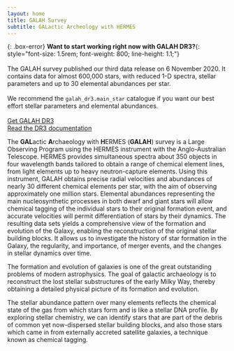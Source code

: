 ```yaml
---
layout: home
title: GALAH Survey
subtitle: GALactic Archeology with HERMES
---
```


{: .box-error}
**Want to start working right now with GALAH DR3?**{: style="font-size: 1.5rem;  font-weight: 800; line-height: 1.1;"}<br/><br/>
The GALAH survey published our third data release on 6 November 2020. It contains data for almost 600,000 stars, with reduced 1-D spectra, stellar parameters and up to 30 elemental abundances per star.<br/><br/>
We recommend the `galah_dr3.main_star` catalogue if you want our best effort stellar parameters and elemental abundances.
<br/><br/>
<a class="btn btn-success btn-lg get-started-btn center" href="dr3/get_the_catalogues/#getting-the-catalogues"><i class="fa fa-download"></i> Get GALAH DR3</a><br/>
<a class="btn btn-info btn-lg get-started-btn center" href="dr3/overview"><i class="fa fa-book"></i> Read the DR3 documentation</a>

<!-- This catalogue can be [directly downloaded from here](https://cloud.datacentral.org.au/teamdata/GALAH/public/GALAH_DR3) with the name `GALAH_DR3_main_allstar_v2.fits`.<br/><br/>
Please read our [best practices for using GALAH DR3](dr3/using_the_data).

<div class="box-error">
<h3>Want to start working with GALAH data?</h3>


<p>Our recommended table of stellar parameters is <code>GALAH_DR3_main_allstar_v2.fits</code>.</p>




</div> -->

The **GAL**actic **A**rchaeology with **H**ERMES (**GALAH**) survey is a Large Observing Program using the HERMES instrument with the Anglo-Australian Telescope. HERMES provides simultaneous spectra about 350 objects in four wavelength bands tailored to obtain a range of chemical element lines, from light elements up to heavy neutron-capture elements. Using this instrument, GALAH obtains precise radial velocities and abundances of nearly 30 different chemical elements per star, with the aim of observing approximately one million stars. Elemental abundances representing the main nucleosynthetic processes in both dwarf and giant stars will allow chemical tagging of the individual stars to their original formation event, and accurate velocities will permit differentiation of stars by their dynamics. The resulting data sets yields a comprehensive view of the formation and evolution of the Galaxy, enabling the reconstruction of the original stellar building blocks. It allows us to investigate the history of star formation in the Galaxy, the regularity, and importance, of merger events, and the changes in stellar dynamics over time.

The formation and evolution of galaxies is one of the great outstanding problems of modern astrophysics. The goal of galactic archaeology is to reconstruct the lost stellar substructures of the early Milky Way, thereby obtaining a detailed physical picture of its formation and evolution.

The stellar abundance pattern over many elements reflects the chemical state of the gas from which stars form and is like a stellar DNA profile. By exploring stellar chemistry, we can identify stars that are part of the debris of common yet now-dispersed stellar building blocks, and also those stars which came in from externally accreted satellite galaxies, a technique known as chemical tagging.
